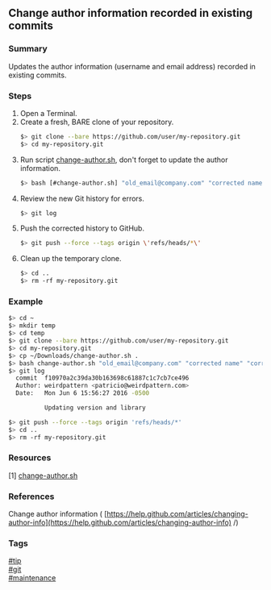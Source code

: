 ## Change author information recorded in existing commits

### Summary
Updates the author information (username and email address) recorded in existing commits.

### Steps
1. Open a Terminal.  
2. Create a fresh, BARE clone of your repository.
   ```bash
   $> git clone --bare https://github.com/user/my-repository.git
   $> cd my-repository.git
   ```
3. Run script [change-author.sh](resources/change-author.sh), don't forget to update the author information.
   ```bash
   $> bash [#change-author.sh] "old_email@company.com" "corrected name" "corrected_email@company.com"
   ```
4. Review the new Git history for errors.
   ```bash
   $> git log
   ```
5. Push the corrected history to GitHub.
   ```bash
   $> git push --force --tags origin \'refs/heads/*\'
   ```
6. Clean up the temporary clone.
   ```bash
   $> cd ..
   $> rm -rf my-repository.git
   ```
   
### Example
```bash
$> cd ~
$> mkdir temp
$> cd temp
$> git clone --bare https://github.com/user/my-repository.git
$> cd my-repository.git
$> cp ~/Downloads/change-author.sh .
$> bash change-author.sh "old_email@company.com" "corrected name" "corrected_email@company.com"
$> git log
  commit  f10970a2c39da30b163698c61887c1c7cb7ce496
  Author: weirdpattern <patricio@weirdpattern.com>
  Date:   Mon Jun 6 15:56:27 2016 -0500

          Updating version and library

$> git push --force --tags origin 'refs/heads/*'
$> cd ..
$> rm -rf my-repository.git
```

### Resources
[1] [change-author.sh](resources/change-author.sh)

### References
Change author information \( [https://help.github.com/articles/changing-author-info](https://help.github.com/articles/changing-author-info) /)

### Tags
[#tip](../../tips.md)  
[#git](../git.md)  
[#maintenance](maintenance.md)